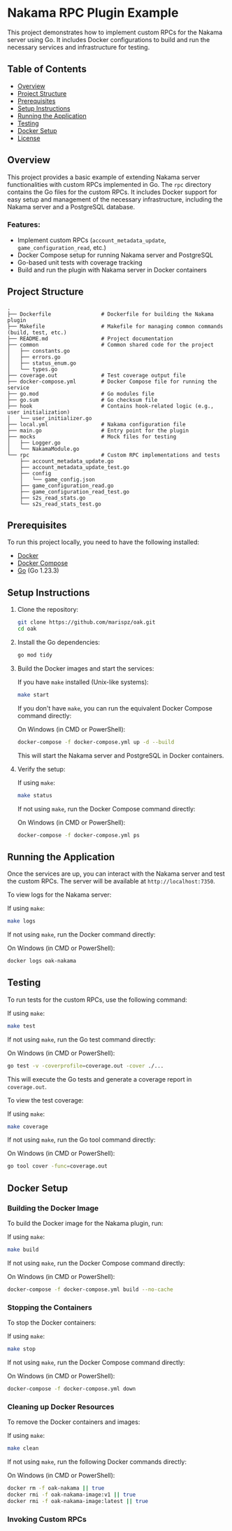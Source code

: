 
# Nakama RPC Plugin Example

This project demonstrates how to implement custom RPCs for the Nakama server using Go. It includes Docker configurations to build and run the necessary services and infrastructure for testing.

## Table of Contents
- [Overview](#overview)
- [Project Structure](#project-structure)
- [Prerequisites](#prerequisites)
- [Setup Instructions](#setup-instructions)
- [Running the Application](#running-the-application)
- [Testing](#testing)
- [Docker Setup](#docker-setup)
- [License](#license)

## Overview

This project provides a basic example of extending Nakama server functionalities with custom RPCs implemented in Go. The `rpc` directory contains the Go files for the custom RPCs. It includes Docker support for easy setup and management of the necessary infrastructure, including the Nakama server and a PostgreSQL database.

### Features:
- Implement custom RPCs (`account_metadata_update`, `game_configuration_read`, etc.)
- Docker Compose setup for running Nakama server and PostgreSQL
- Go-based unit tests with coverage tracking
- Build and run the plugin with Nakama server in Docker containers

## Project Structure

```
.
├── Dockerfile                # Dockerfile for building the Nakama plugin
├── Makefile                  # Makefile for managing common commands (build, test, etc.)
├── README.md                 # Project documentation
├── common                    # Common shared code for the project
│   ├── constants.go
│   ├── errors.go
│   ├── status_enum.go
│   └── types.go
├── coverage.out              # Test coverage output file
├── docker-compose.yml        # Docker Compose file for running the service
├── go.mod                    # Go modules file
├── go.sum                    # Go checksum file
├── hook                      # Contains hook-related logic (e.g., user initialization)
│   └── user_initializer.go
├── local.yml                 # Nakama configuration file
├── main.go                   # Entry point for the plugin
├── mocks                     # Mock files for testing
│   ├── Logger.go
│   └── NakamaModule.go
└── rpc                       # Custom RPC implementations and tests
    ├── account_metadata_update.go
    ├── account_metadata_update_test.go
    ├── config
    │   └── game_config.json
    ├── game_configuration_read.go
    ├── game_configuration_read_test.go
    ├── s2s_read_stats.go
    └── s2s_read_stats_test.go
```

## Prerequisites

To run this project locally, you need to have the following installed:
- [Docker](https://www.docker.com/products/docker-desktop)
- [Docker Compose](https://docs.docker.com/compose/install/)
- [Go](https://golang.org/dl/) (Go 1.23.3)

## Setup Instructions

1. Clone the repository:

    ```bash
    git clone https://github.com/marispz/oak.git
    cd oak
    ```

2. Install the Go dependencies:

    ```bash
    go mod tidy
    ```

3. Build the Docker images and start the services:

    If you have `make` installed (Unix-like systems):
    ```bash
    make start
    ```

    If you don't have `make`, you can run the equivalent Docker Compose command directly:

    On Windows (in CMD or PowerShell):
    ```bash
    docker-compose -f docker-compose.yml up -d --build
    ```

    This will start the Nakama server and PostgreSQL in Docker containers.

4. Verify the setup:

    If using `make`:
    ```bash
    make status
    ```

    If not using `make`, run the Docker Compose command directly:

    On Windows (in CMD or PowerShell):
    ```bash
    docker-compose -f docker-compose.yml ps
    ```

## Running the Application

Once the services are up, you can interact with the Nakama server and test the custom RPCs. The server will be available at `http://localhost:7350`.

To view logs for the Nakama server:

If using `make`:
```bash
make logs
```

If not using `make`, run the Docker command directly:

On Windows (in CMD or PowerShell):
```bash
docker logs oak-nakama
```

## Testing

To run tests for the custom RPCs, use the following command:

If using `make`:
```bash
make test
```

If not using `make`, run the Go test command directly:

On Windows (in CMD or PowerShell):
```bash
go test -v -coverprofile=coverage.out -cover ./...
```

This will execute the Go tests and generate a coverage report in `coverage.out`.

To view the test coverage:

If using `make`:
```bash
make coverage
```

If not using `make`, run the Go tool command directly:

On Windows (in CMD or PowerShell):
```bash
go tool cover -func=coverage.out
```

## Docker Setup

### Building the Docker Image

To build the Docker image for the Nakama plugin, run:

If using `make`:
```bash
make build
```

If not using `make`, run the Docker Compose command directly:

On Windows (in CMD or PowerShell):
```bash
docker-compose -f docker-compose.yml build --no-cache
```

### Stopping the Containers

To stop the Docker containers:

If using `make`:
```bash
make stop
```

If not using `make`, run the Docker Compose command directly:

On Windows (in CMD or PowerShell):
```bash
docker-compose -f docker-compose.yml down
```

### Cleaning up Docker Resources

To remove the Docker containers and images:

If using `make`:
```bash
make clean
```

If not using `make`, run the following Docker commands directly:

On Windows (in CMD or PowerShell):
```bash
docker rm -f oak-nakama || true
docker rmi -f oak-nakama-image:v1 || true
docker rmi -f oak-nakama-image:latest || true
```

### Invoking Custom RPCs
